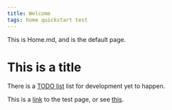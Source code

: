 ```yaml
---
title: Welcome
tags: home quickstart test
---
```


This is Home.md, and is the default page. 

# This is a title

There is a [TODO list](#TODO) list for development yet to happen.

This is a [link](#/testarea/test) to the test page, or see [this][1].

[1]: #/testarea/test